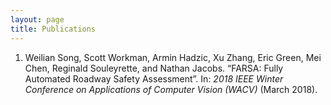 ```yaml
---
layout: page
title: Publications
---
```


1. Weilian Song, Scott Workman, Armin Hadzic, Xu Zhang, Eric Green, Mei Chen, Reginald Souleyrette, and Nathan Jacobs. “FARSA: Fully Automated Roadway Safety Assessment”. In: *2018 IEEE Winter Conference on Applications of Computer Vision (WACV)* (March 2018).